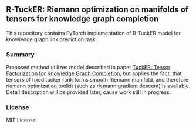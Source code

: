 ## R-TuckER: Riemann optimization on manifolds of tensors for knowledge graph completion

This repocitory contains PyTorch implementation of R-TuckER model for knowledge graph link prediction task. 

### Summary

Proposed method utilizes model described in paper [TuckER: Tensor Factorization for Knowledge Graph Completion](https://arxiv.org/pdf/1901.09590.pdf), but applies 
the fact, that tensors of fixed tucker rank forms smooth Riemann manifold, and therefore riemann optimization toolkit (such as riemann gradient descent) 
is available. Detail description will be provided later, cause work still in progress.

### License

MIT License
